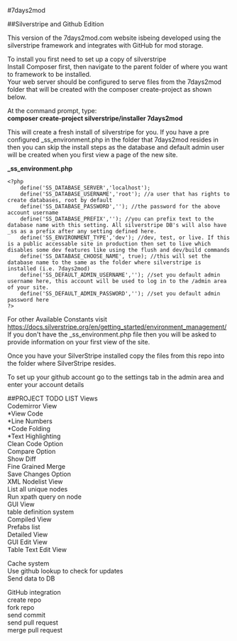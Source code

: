 #7days2mod

##Silverstripe and Github Edition

This version of the 7days2mod.com website isbeing developed using the silverstripe framework and integrates with GitHub for mod storage.

To install you first need to set up a copy of silverstripe  
Install Composer first, then navigate to the parent folder of where you want to framework to be installed.  
Your web server should be configured to serve files from the 7days2mod folder that will be created with the composer create-project as shown below.

At the command prompt, type:  
**composer create-project silverstripe/installer 7days2mod**

This will create a fresh install of silverstripe for you. If you have a pre configured _ss_environment.php in the folder that 7days2mod resides in then you can skip the install steps as the database and default admin user will be created when you first view a page of the new site.

**_ss_environment.php**

	<?php  
		define('SS_DATABASE_SERVER','localhost');  
		define('SS_DATABASE_USERNAME','root'); //a user that has rights to create databases, root by default  
		define('SS_DATABASE_PASSWORD',''); //the password for the above account username  
		define('SS_DATABASE_PREFIX',''); //you can prefix text to the database name with this setting. All silverstripe DB's will also have _ss as a prefix after any setting defined here.  
		define('SS_ENVIRONMENT_TYPE','dev'); //dev, test, or live. If this is a public accessable site in production then set to live which disables some dev features like using the flush and dev/build commands  
		define('SS_DATABASE_CHOOSE_NAME', true); //this will set the database name to the same as the folder where silverstripe is installed (i.e. 7days2mod)  
		define('SS_DEFAULT_ADMIN_USERNAME',''); //set you default admin username here, this account will be used to log in to the /admin area of your site.  
		define('SS_DEFAULT_ADMIN_PASSWORD',''); //set you default admin password here  
	?>  

For other Available Constants visit https://docs.silverstripe.org/en/getting_started/environment_management/  
If you don't have the _ss_environment.php file then you will be asked to provide information on your first view of the site.

Once you have your SilverStripe installed copy the files from this repo into the folder where SilverStripe resides.  

To set up your github account go to the settings tab in the admin area and enter your account details



##PROJECT TODO LIST
Views  
  Codemirror View  
    *View Code  
    *Line Numbers  
    *Code Folding  
    *Text Highlighting  
    Clean Code Option  
    Compare Option  
      Show Diff  
      Fine Grained Merge  
    Save Changes Option  
  XML Nodelist View  
    List all unique nodes  
    Run xpath query on node  
  GUI View  
    table definition system  
  Compiled View  
    Prefabs list  
  Detailed View  
  GUI Edit View  
  Table Text Edit View  
  
  
Cache system  
  Use github lookup to check for updates  
  Send data to DB  
  
  
GitHub integration  
  create repo  
  fork repo  
  send commit  
  send pull request  
  merge pull request  
